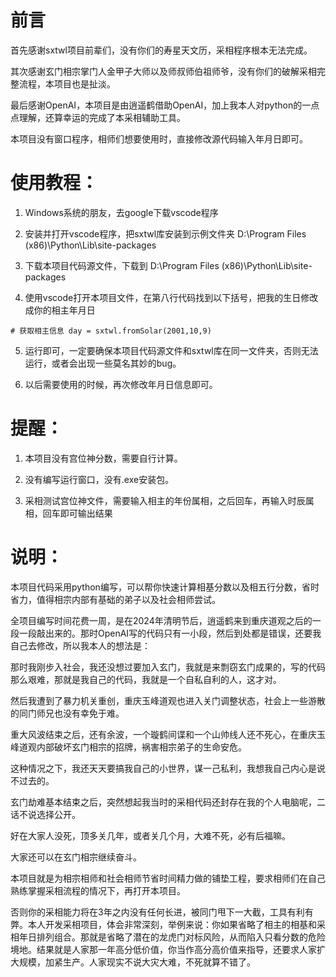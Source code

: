 # 前言
首先感谢sxtwl项目前辈们，没有你们的寿星天文历，采相程序根本无法完成。

其次感谢玄门相宗掌门人金甲子大师以及师叔师伯祖师爷，没有你们的破解采相完整流程，本项目也是扯淡。

最后感谢OpenAI，本项目是由逍遥鹤借助OpenAI，加上我本人对python的一点点理解，还算幸运的完成了本采相辅助工具。

本项目没有窗口程序，相师们想要使用时，直接修改源代码输入年月日即可。

# 使用教程：

1. Windows系统的朋友，去google下载vscode程序

2. 安装并打开vscode程序，把sxtwl库安装到示例文件夹 D:\Program Files (x86)\Python\Lib\site-packages

3. 下载本项目代码源文件，下载到 D:\Program Files (x86)\Python\Lib\site-packages

4. 使用vscode打开本项目文件，在第八行代码找到以下括号，把我的生日修改成你的相主年月日

`# 获取相主信息
day = sxtwl.fromSolar(2001,10,9)`

5. 运行即可，一定要确保本项目代码源文件和sxtwl库在同一文件夹，否则无法运行，或者会出现一些莫名其妙的bug。

6. 以后需要使用的时候，再次修改年月日信息即可。

# 提醒：

1. 本项目没有宫位神分数，需要自行计算。

2. 没有编写运行窗口，没有.exe安装包。

3. 采相测试宫位神文件，需要输入相主的年份属相，之后回车，再输入时辰属相，回车即可输出结果


# 说明：

本项目代码采用python编写，可以帮你快速计算相基分数以及相五行分数，省时省力，值得相宗内部有基础的弟子以及社会相师尝试。

全项目编写时间花费一周，是在2024年清明节后，逍遥鹤来到重庆道观之后的一段一段敲出来的。那时OpenAI写的代码只有一小段，然后到处都是错误，还要我自己去修改，所以我本人的想法是：

那时我刚步入社会，我还没想过要加入玄门，我就是来剽窃玄门成果的，写的代码那么艰难，那就是我自己的代码，我就是一个自私自利的人，这才对。

然后我遭到了暴力机关重创，重庆玉峰道观也进入关门调整状态，社会上一些游散的同门师兄也没有幸免于难。

重大风波结束之后，还有余波，一个璇鹤间谍和一个山帅线人还不死心，在重庆玉峰道观内部破坏玄门相宗的招牌，祸害相宗弟子的生命安危。

这种情况之下，我还天天要搞我自己的小世界，谋一己私利，我想我自己内心是说不过去的。

玄门劫难基本结束之后，突然想起我当时的采相代码还封存在我的个人电脑呢，二话不说选择公开。


好在大家人没死，顶多关几年，或者关几个月，大难不死，必有后福嘛。

大家还可以在玄门相宗继续奋斗。


本项目就是为相宗相师和社会相师节省时间精力做的铺垫工程，要求相师们在自己熟练掌握采相流程的情况下，再打开本项目。

否则你的采相能力将在3年之内没有任何长进，被同门甩下一大截，工具有利有弊。本人开发采相项目，体会非常深刻，举例来说：你如果省略了相主的相基和采相年日排列组合。那就是省略了潜在的龙虎门对标风险，从而陷入只看分数的危险境地。结果就是人家那一年高分低价值，你当作高分高价值来指导，还要求人家扩大规模，加紧生产。人家现实不说大灾大难，不死就算不错了。
